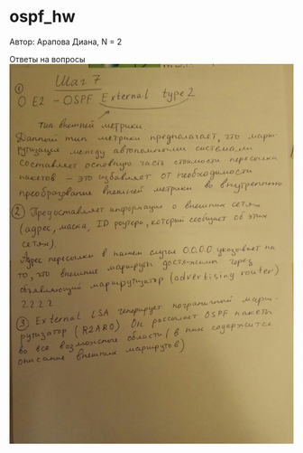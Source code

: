 # ospf_hw
Автор: Арапова Диана, N = 2

Ответы на вопросы
![Image alt](https://github.com/DianaArapova/ospf_hw/blob/master/Шаг7%20ответы%20на%20вопросы.jpg)
